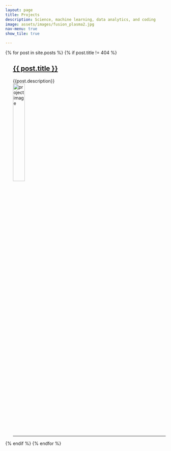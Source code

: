 ```yaml
---
layout: page
title: Projects
description: Science, machine learning, data analytics, and coding
image: assets/images/fusion_plasma2.jpg
nav-menu: true
show_tile: true

---
```



  {% for post in site.posts %}
      {% if post.title != 404 %}
  <ul>
     <a href="{{ post.url }}">  <h2>{{ post.title }}</h2> </a>
      {{post.description}}
      <br/>
      <a href="{{ post.url }}"> 
        <img src="{{post.image}}" alt="project image" style="width:28%;height:28%;"> 
      </a>

<hr>


  </ul>
      {% endif %}
  {% endfor %}

